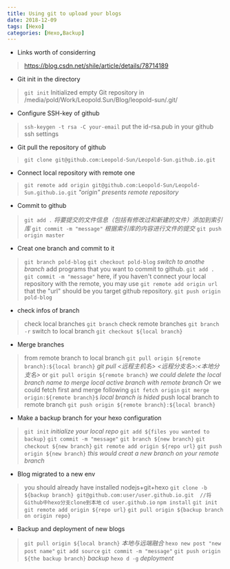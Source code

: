 ```yaml
---
title: Using git to upload your blogs
date: 2018-12-09
tags: [Hexo]
categories: [Hexo,Backup]
---
```


- Links worth of considerring
> https://blog.csdn.net/shile/article/details/78714189

- Git init in the directory
> `git init`
> Initialized empty Git repository in /media/pold/Work/Leopold.Sun/Blog/leopold-sun/.git/

- Configure SSH-key of github
> `ssh-keygen -t rsa -C your-email`
> put the id-rsa.pub in your github ssh settings

- Git pull the repository of github
> `git clone git@github.com:Leopold-Sun/Leopold-Sun.github.io.git`
> 

<!-- more -->

- Connect local repository with remote one
> `git remote add origin git@github.com:Leopold-Sun/Leopold-Sun.github.io.git` *"origin" presents remote repository*

- Commit to github
> `git add .` *将要提交的文件信息（包括有修改过和新建的文件）添加到索引库*
> `git commit -m "message"` *根据索引库的内容进行文件的提交*
> `git push origin master`

- Creat one branch and commit to it
> `git branch pold-blog`
> `git checkout pold-blog` *switch to anothe branch*
> add programs that you want to commit to github.
> `git add .`
> `git commit -m "message"`
> here, if you haven't connect your local repository with the remote, you may use `git remote add origin url` that the "url" should be you target github repository.
> `git push origin pold-blog`

- check infos of branch
> check local branches
> `git branch`
> check remote branches
> `git branch -r`
> switch to local branch
> `git checkout ${local branch}`

- Merge branches
> from remote branch to local branch
> `git pull origin ${remote branch}:${local branch}` *git pull <远程主机名> <远程分支名>:<本地分支名>*
> or 
> `git pull origin ${remote branch}` *we could delete the local branch name to merge local active branch with remote branch*
> Or we could fetch first and merge following
> `git fetch origin`
> `git merge origin:${remote branch}$` *local branch is hided* 
> push local branch to remote branch
> `git push origin ${remote branch}:${local branch}`

- Make a backup branch for your hexo configuration
> `git init` *initialize your local repo*
> `git add ${files you wanted to backup}`
> `git commit -m "message"`
> `git branch ${new branch}`
> `git checkout ${new branch}`
> `git remote add origin ${repo url}`
> `git push origin ${new branch}` *this would creat a new branch on your remote branch*

- Blog migrated to a new env
> you should already have installed nodejs+git+hexo
> `git clone -b ${backup branch} git@github.com:user/user.github.io.git  //将Github中hexo分支clone到本地`
> `cd user.github.io`
> `npm install`
> `git init`
> `git remote add origin ${repo url}`
> `git pull origin ${backup branch on origin repo}`

- Backup and deployment of new blogs
> `git pull origin ${local branch}` *本地与远端融合*
> `hexo new post "new post name"` 
> `git add source`
> `git commit -m "message"`
> `git push origin ${the backup branch}` *backup*
> `hexo d -g` *deployment*
